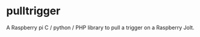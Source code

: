 pulltrigger
===========

A Raspberry pi C / python / PHP library to pull a trigger on a Raspberry Jolt.
